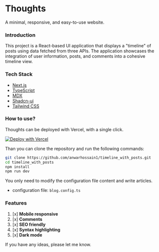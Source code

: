 # Thoughts

A minimal, responsive, and easy-to-use website.

### Introduction

This project is a React-based UI application that displays a "timeline" of posts using data fetched from three APIs. The application showcases the integration of user information, posts, and comments into a cohesive timeline view.

### Tech Stack

- [Next.js](https://nextjs.org/)
- [TypeScript](https://www.typescriptlang.org/)
- [MDX](https://mdxjs.com/)
- [Shadcn-ui](https://ui.shadcn.com/)
- [Tailwind CSS](https://tailwindcss.com/)

### How to use?

Thoughts can be deployed with Vercel, with a single click.

[![Deploy with Vercel](https://vercel.com/button)](https://vercel.com/new/git/external?repository-url=https://github.com/imyuanli/next-blog)

Than you can clone the repository and run the following commands:

```bash
git clone https://github.com/anwarhossain1/timeline_with_posts.git
cd timeline_with_posts
npm install
npm run dev
```

You only need to modify the configuration file content and write articles.

- configuration file: `blog.config.ts`

### Features

1. [x] **Mobile responsive**
2. [x] **Comments**
3. [x] **SEO friendly**
4. [x] **Syntax highlighting**
5. [x] **Dark mode**


If you have any ideas, please let me know.
